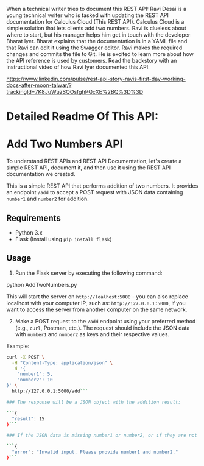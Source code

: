 When a technical writer tries to document this REST API:
Ravi Desai is a young technical writer who is tasked with updating the REST API documentation for Calculus Cloud (This REST API). Calculus Cloud is a simple solution that lets clients add two numbers. Ravi is clueless about where to start, but his manager helps him get in touch with the developer Bharat Iyer. Bharat explains that the documentation is in a YAML file and that Ravi can edit it using the Swagger editor. Ravi makes the required changes and commits the file to Git. He is excited to learn more about how the API reference is used by customers. Read the backstory with an instructional video of how Ravi Iyer documented this API:

https://www.linkedin.com/pulse/rest-api-story-ravis-first-day-working-docs-after-moon-talwar/?trackingId=7K8JuWuzSQOsfghPQcXE%2BQ%3D%3D

# Detailed Readme Of This API:

# Add Two Numbers API

To understand REST APIs and REST API Documentation, let's create a simple REST API, document it, and then use it using the REST API documentation we created. 


This is a simple REST API that performs addition of two numbers. It provides an endpoint `/add` to accept a POST request with JSON data containing `number1` and `number2` for addition.

## Requirements

- Python 3.x
- Flask (Install using `pip install flask`)


## Usage

1. Run the Flask server by executing the following command:

python AddTwoNumbers.py

This will start the server on `http://loalhost:5000`  - you can also replace localhost with your computer IP, such as: `http://127.0.0.1:5000`, if you want to access the server from another computer on the same network.

2. Make a POST request to the `/add` endpoint using your preferred method (e.g., `curl`, Postman, etc.). The request should include the JSON data with `number1` and `number2` as keys and their respective values.

Example:
```bash
curl -X POST \
  -H "Content-Type: application/json" \
  -d '{
    "number1": 5,
    "number2": 10
}' \
  http://127.0.0.1:5000/add```

### The response will be a JSON object with the addition result:

```{
  "result": 15
}```

### If the JSON data is missing number1 or number2, or if they are not valid numbers, an error response will be returned:

```{
  "error": "Invalid input. Please provide number1 and number2."
}```
